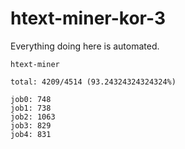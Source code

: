 # htext-miner-kor-3

Everything doing here is automated.

```
htext-miner

total: 4209/4514 (93.24324324324324%)

job0: 748
job1: 738
job2: 1063
job3: 829
job4: 831
```